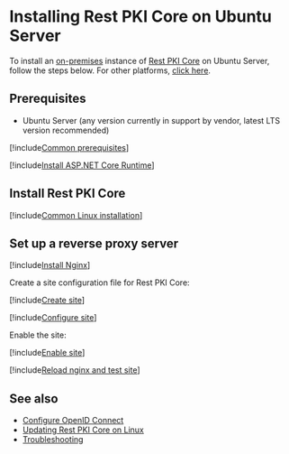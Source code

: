 ﻿# Installing Rest PKI Core on Ubuntu Server

To install an [on-premises](../index.md) instance of [Rest PKI Core](../../index.md) on Ubuntu Server, follow the steps below. For other platforms, [click here](../index.md).

## Prerequisites

* Ubuntu Server (any version currently in support by vendor, latest LTS version recommended)

[!include[Common prerequisites](../includes/common-requisites.md)]

[!include[Install ASP.NET Core Runtime](../../../../includes/linux/ubuntu/install-aspnetcore-60.md)]

## Install Rest PKI Core

[!include[Common Linux installation](includes/common-linux-install.md)]

## Set up a reverse proxy server

[!include[Install Nginx](../../../../includes/linux/ubuntu/install-nginx.md)]

Create a site configuration file for Rest PKI Core:

[!include[Create site](../../../../../../includes/rest-pki/core/ubuntu/create-site.md)]

[!include[Configure site](includes/configure-site.md)]

Enable the site:

[!include[Enable site](../../../../../../includes/rest-pki/core/ubuntu/enable-site.md)]

[!include[Reload nginx and test site](includes/reload-and-test.md)]

## See also

* [Configure OpenID Connect](../configure-oidc.md)
* [Updating Rest PKI Core on Linux](update.md)
* [Troubleshooting](troubleshoot/index.md)
